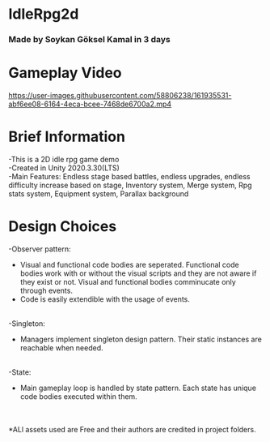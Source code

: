 # IdleRpg2d
<h3>Made by Soykan Göksel Kamal in 3 days</h3>


<h1>Gameplay Video</h1>


https://user-images.githubusercontent.com/58806238/161935531-abf6ee08-6164-4eca-bcee-7468de6700a2.mp4



<h1>Brief Information</h1>
-This is a 2D idle rpg game demo<br>
-Created in Unity 2020.3.30(LTS)<br>
-Main Features: Endless stage based battles, endless upgrades, endless difficulty increase based on stage, Inventory system, Merge system, Rpg stats system, Equipment system, Parallax background<br>


<h1>Design Choices</h1>

-Observer pattern: <br>
* Visual and functional code bodies are seperated. Functional code bodies work with or without the visual scripts and they are not aware if they exist or not. Visual and functional bodies comminucate only through events.<br>
* Code is easily extendible with the usage of events.<br><br>

-Singleton: <br>
* Managers implement singleton design pattern. Their static instances are reachable when needed.<br><br>

-State: <br>
* Main gameplay loop is handled by state pattern. Each state has unique code bodies executed within them.

<br><br> *ALl assets used are Free and their authors are credited in project folders.
